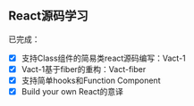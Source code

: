 ## React源码学习

已完成：

- [x] 支持Class组件的简易类react源码编写：Vact-1
- [x] Vact-1基于fiber的重构：Vact-fiber
- [x] 支持简单hooks和Function Component
- [x] Build your own React的意译